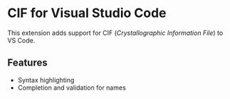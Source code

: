 # CIF for Visual Studio Code

This extension adds support for CIF (_Crystallographic Information File_) to VS Code.

## Features

- Syntax highlighting
- Completion and validation for names
